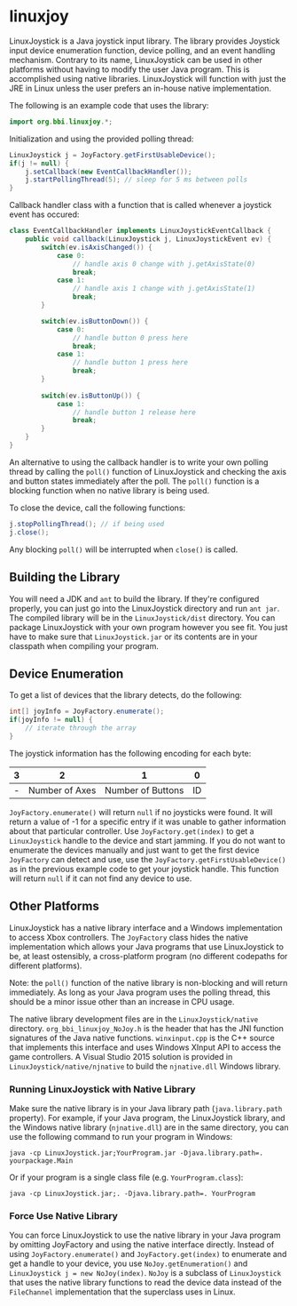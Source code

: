# linuxjoy

LinuxJoystick is a Java joystick input library. The library provides Joystick input device enumeration function, device polling, and an event handling mechanism. Contrary to its name, LinuxJoystick can be used in other platforms without having to modify the user Java program. This is accomplished using native libraries. LinuxJoystick will function with just the JRE in Linux unless the user prefers an in-house native implementation.

The following is an example code that uses the library:

```java
import org.bbi.linuxjoy.*;
```

Initialization and using the provided polling thread:
```java
LinuxJoystick j = JoyFactory.getFirstUsableDevice();
if(j != null) {
	j.setCallback(new EventCallbackHandler());
	j.startPollingThread(5); // sleep for 5 ms between polls
}
```

Callback handler class with a function that is called whenever a joystick event has occured:
```java
class EventCallbackHandler implements LinuxJoystickEventCallback {
	public void callback(LinuxJoystick j, LinuxJoystickEvent ev) {
		switch(ev.isAxisChanged()) {
			case 0:
				// handle axis 0 change with j.getAxisState(0)
				break;
			case 1:
				// handle axis 1 change with j.getAxisState(1)
				break;
		}

		switch(ev.isButtonDown()) {
			case 0:
				// handle button 0 press here
				break;
			case 1:
				// handle button 1 press here
				break;
		}
		
		switch(ev.isButtonUp()) {
			case 1:
				// handle button 1 release here
				break;
		}
	}
}
```

An alternative to using the callback handler is to write your own polling thread by calling the `poll()` function of LinuxJoystick and checking the axis and button states immediately after the poll. The `poll()` function is a blocking function when no native library is being used.

To close the device, call the following functions:
```java
j.stopPollingThread(); // if being used
j.close();
```

Any blocking `poll()` will be interrupted when `close()` is called.

## Building the Library

You will need a JDK and `ant` to build the library. If they're configured properly, you can just go into the LinuxJoystick directory and run `ant jar`. The compiled library will be in the `LinuxJoystick/dist` directory. You can package LinuxJoystick with your own program however you see fit. You just have to make sure that `LinuxJoystick.jar` or its contents are in your classpath when compiling your program.

## Device Enumeration

To get a list of devices that the library detects, do the following:

```java
int[] joyInfo = JoyFactory.enumerate();
if(joyInfo != null) {
	// iterate through the array
}
```

The joystick information has the following encoding for each byte:

|  3  |        2       |         1         |  0   |
|:---:|:--------------:|:-----------------:|:----:|
|  -  | Number of Axes | Number of Buttons |  ID  |

`JoyFactory.enumerate()` will return `null` if no joysticks were found. It will return a value of -1 for a specific entry if it was unable to gather information about that particular controller. Use `JoyFactory.get(index)` to get a `LinuxJoystick` handle to the device and start jamming. If you do not want to enumerate the devices manually and just want to get the first device `JoyFactory` can detect and use, use the `JoyFactory.getFirstUsableDevice()` as in the previous example code to get your joystick handle. This function will return `null` if it can not find any device to use.

## Other Platforms

LinuxJoystick has a native library interface and a Windows implementation to access Xbox controllers. The `JoyFactory` class hides the native implementation which allows your Java programs that use LinuxJoystick to be, at least ostensibly, a cross-platform program (no different codepaths for different platforms).

Note: the `poll()` function of the native library is non-blocking and will return immediately. As long as your Java program uses the polling thread, this should be a minor issue other than an increase in CPU usage.

The native library development files are in the `LinuxJoystick/native` directory. `org_bbi_linuxjoy_NoJoy.h` is the header that has the JNI function signatures of the Java native functions. `winxinput.cpp` is the C++ source that implements this interface and uses Windows XInput API to access the game controllers. A Visual Studio 2015 solution is provided in `LinuxJoystick/native/njnative` to build the `njnative.dll` Windows library.

### Running LinuxJoystick with Native Library

Make sure the native library is in your Java library path (`java.library.path` property). For example, if your Java program, the LinuxJoystick library, and the Windows native library (`njnative.dll`) are in the same directory, you can use the following command to run your program in Windows:

```
java -cp LinuxJoystick.jar;YourProgram.jar -Djava.library.path=. yourpackage.Main
```

Or if your program is a single class file (e.g. `YourProgram.class`):

```
java -cp LinuxJoystick.jar;. -Djava.library.path=. YourProgram
```

### Force Use Native Library

You can force LinuxJoystick to use the native library in your Java program by omitting JoyFactory and using the native interface directly. Instead of using `JoyFactory.enumerate()` and `JoyFactory.get(index)` to enumerate and get a handle to your device, you use `NoJoy.getEnumeration()` and `LinuxJoystick j = new NoJoy(index)`. `NoJoy` is a subclass of `LinuxJoystick` that uses the native library functions to read the device data instead of the `FileChannel` implementation that the superclass uses in Linux.